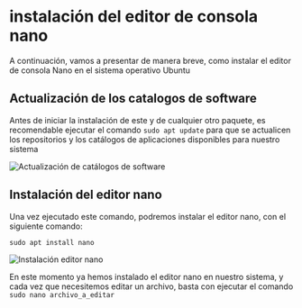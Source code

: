 # instalación del editor de consola nano
A continuación, vamos a presentar de manera breve, como instalar el editor de consola Nano en el sistema operativo Ubuntu

## Actualización de los catalogos de software

Antes de iniciar la instalación de este y de cualquier otro paquete, es recomendable ejecutar el comando ```sudo apt update``` para que se actualicen los repositorios y los catálogos de aplicaciones disponibles para nuestro sistema

![Actualización de catálogos de software](https://github.com/hernandopena/Wazuh/blob/c8c6d2eaca4a4b4daac4db5d6fb7daab3ac70ce9/1.%20Instalaci%C3%B3n%20Ubuntu%2022.10/imagenes/apt_update.jpg)


## Instalación del editor nano

Una vez ejecutado este comando, podremos instalar el editor nano, con el siguiente comando:

```sudo apt install nano```

![Instalación editor nano](https://github.com/hernandopena/Wazuh/blob/c8c6d2eaca4a4b4daac4db5d6fb7daab3ac70ce9/1.%20Instalaci%C3%B3n%20Ubuntu%2022.10/imagenes/apt_install_nano.jpg)

En este momento ya hemos instalado el editor nano en nuestro sistema, y cada vez que necesitemos editar un archivo, basta con ejecutar el comando ```sudo nano archivo_a_editar```
